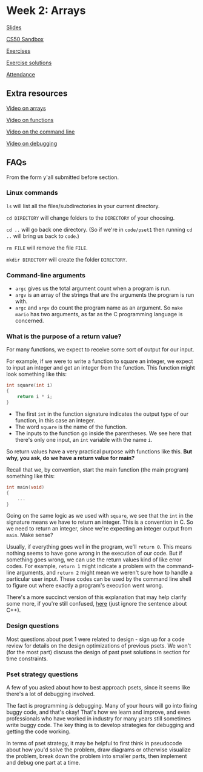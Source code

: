 # Week 2: Arrays

[Slides](https://docs.google.com/presentation/d/1-MHtC9RO_by55RYC93tXcMrCFGDlo1r2FYukHna7p6s/edit?usp=sharing)

[CS50 Sandbox](http://bit.ly/2UOBF2i)

[Exercises](exercises/week2.md)

[Exercise solutions](http://bit.ly/3089l0z)

[Attendance](https://forms.cs50.io/5d5b44df-3268-4585-b49e-7d36c178e71f)


## Extra resources

[Video on arrays](https://www.youtube.com/watch?v=mISkNAfWl8k)

[Video on functions](https://www.youtube.com/watch?v=b7-0sb-DV84)

[Video on the command line](https://www.youtube.com/watch?v=thL7ILwRNMM)

[Video on debugging](https://www.youtube.com/watch?v=w4TAY2HPLEg)


## FAQs

From the form y'all submitted before section.


### Linux commands

`ls` will list all the files/subdirectories in your current directory.

`cd DIRECTORY` will change folders to the `DIRECTORY` of your choosing.

`cd ..` will go back one directory. (So if we're in `code/pset1` then running `cd ..` will bring us back to `code`.)

`rm FILE` will remove the file `FILE`.

`mkdir DIRECTORY` will create the folder `DIRECTORY`.


### Command-line arguments

- `argc` gives us the total argument count when a program is run.
- `argv` is an array of the strings that are the arguments the program is run with.
- `argc` and `argv` do count the program name as an argument. So `make mario` has two arguments, as far as the C programming language is concerned.


### What is the purpose of a return value?

For many functions, we expect to receive some sort of output for our input.

For example, if we were to write a function to square an integer, we expect to input an integer and get an integer from the function. This function might look something like this:

```c
int square(int i)
{
    return i * i;
}

```

- The first `int` in the function signature indicates the output type of our function, in this case an integer.
- The word `square` is the name of the function.
- The inputs to the function go inside the parentheses. We see here that there's only one input, an `int` variable with the name `i`.

So return values have a very practical purpose with functions like this. **But why, you ask, do we have a return value for main?**

Recall that we, by convention, start the main function (the main program) something like this:

```c
int main(void)
{
    ...
}
```

Going on the same logic as we used with `square`, we see that the `int` in the signature means we have to return an integer. This is a convention in C. So we need to return an integer, since we're expecting an integer output from `main`. Make sense?

Usually, if everything goes well in the program, we'll `return 0`. This means nothing seems to have gone wrong in the execution of our code. But if something goes wrong, we can use the return values kind of like error codes. For example, `return 1` might indicate a problem with the command-line arguments, and `return 2` might mean we weren't sure how to handle a particular user input. These codes can be used by the command line shell to figure out where exactly a program's execution went wrong.

There's a more succinct version of this explanation that may help clarify some more, if you're still confused, [here](https://www.codeproject.com/Answers/693052/why-do-we-have-to-use-return-0#answer3) (just ignore the sentence about C++).


### Design questions

Most questions about pset 1 were related to design - sign up for a code review for details on the design optimizations of previous psets. We won't (for the most part) discuss the design of past pset solutions in section for time constraints.


### Pset strategy questions

A few of you asked about how to best approach psets, since it seems like there's a lot of debugging involved.

The fact is programming *is* debugging. Many of your hours will go into fixing buggy code, and that's okay! That's how we learn and improve, and even professionals who have worked in industry for many years still sometimes write buggy code. The key thing is to develop strategies for debugging and getting the code working.

In terms of pset strategy, it may be helpful to first think in pseudocode about how you'd solve the problem, draw diagrams or otherwise visualize the problem, break down the problem into smaller parts, then implement and debug one part at a time.